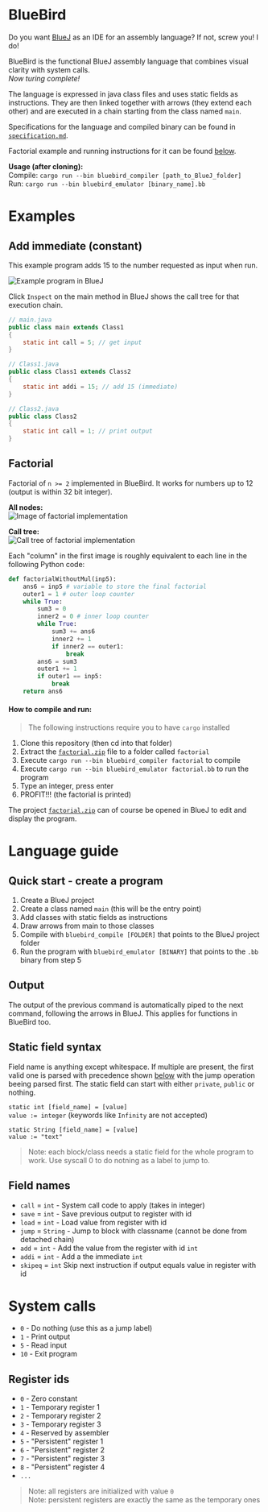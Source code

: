 # BlueBird

Do you want [BlueJ](https://www.bluej.org/) as an IDE for an assembly language? If not, screw you! I do!

BlueBird is the functional BlueJ assembly language that combines visual clarity with system calls.  
_Now turing complete!_

The language is expressed in java class files and uses static fields as instructions. They are then linked together with arrows (they extend each other) and are executed in a chain starting from the class named `main`.

Specifications for the language and compiled binary can be found in [`specification.md`](specification.md).

Factorial example and running instructions for it can be found [below](#factorial).

**Usage (after cloning):**  
Compile: `cargo run --bin bluebird_compiler [path_to_BlueJ_folder]`  
Run: `cargo run --bin bluebird_emulator [binary_name].bb`

# Examples

## Add immediate (constant)

This example program adds 15 to the number requested as input when run.

![Example program in BlueJ](https://i.imgur.com/grJxu4I.png)

Click `Inspect` on the main method in BlueJ shows the call tree for that execution chain.

```java
// main.java
public class main extends Class1
{
    static int call = 5; // get input
}
```

```java
// Class1.java
public class Class1 extends Class2
{
    static int addi = 15; // add 15 (immediate)
}
```

```java
// Class2.java
public class Class2
{
    static int call = 1; // print output
}
```

## Factorial

Factorial of `n >= 2` implemented in BlueBird. It works for numbers up to 12 (output is within 32 bit integer).

**All nodes:**  
![Image of factorial implementation](https://i.imgur.com/Y7JCj2O.png)

**Call tree:**  
![Call tree of factorial implementation](https://i.imgur.com/VuRcWeo.png)

Each "column" in the first image is roughly equivalent to each line in the following Python code:

```python
def factorialWithoutMul(inp5):
    ans6 = inp5 # variable to store the final factorial
    outer1 = 1 # outer loop counter
    while True:
        sum3 = 0
        inner2 = 0 # inner loop counter
        while True:
            sum3 += ans6
            inner2 += 1
            if inner2 == outer1:
                break
        ans6 = sum3
        outer1 += 1
        if outer1 == inp5:
            break
    return ans6
```

#### How to compile and run:

> The following instructions require you to have `cargo` installed

1. Clone this repository (then cd into that folder)
2. Extract the [`factorial.zip`](factorial.zip) file to a folder called `factorial`
3. Execute `cargo run --bin bluebird_compiler factorial` to compile
4. Execute `cargo run --bin bluebird_emulator factorial.bb` to run the program
5. Type an integer, press enter
6. PROFIT!!! (the factorial is printed)

The project [`factorial.zip`](factorial.zip) can of course be opened in BlueJ to edit and display the program.

# Language guide

## Quick start - create a program

1. Create a BlueJ project
2. Create a class named `main` (this will be the entry point)
3. Add classes with static fields as instructions
4. Draw arrows from main to those classes
5. Compile with `bluebird_compile [FOLDER]` that points to the BlueJ project folder
6. Run the program with `bluebird_emulator [BINARY]` that points to the `.bb` binary from step 5

## Output

The output of the previous command is automatically piped to the next command, following the arrows in BlueJ. This applies for functions in BlueBird too.

## Static field syntax

Field name is anything except whitespace. If multiple are present, the first valid one is parsed with precedence shown [below](#field-names) with the jump operation beeing parsed first. The static field can start with either `private`, `public` or nothing.

`static int [field_name] = [value]`  
`value := integer` (keywords like `Infinity` are not accepted)

`static String [field_name] = [value]`  
`value := "text"`

> Note: each block/class needs a static field for the whole program to work. Use syscall 0 to do notning as a label to jump to.

## Field names

- `call` = `int` - System call code to apply (takes in integer)
- `save` = `int` - Save previous output to register with id
- `load` = `int` - Load value from register with id
- `jump` = `String` - Jump to block with classname (cannot be done from detached chain)
- `add` = `int` - Add the value from the register with id `int`
- `addi` = `int` - Add a the immediate `int`
- `skipeq` = `int` Skip next instruction if output equals value in register with id

# System calls

- `0` - Do nothing (use this as a jump label)
- `1` - Print output
- `5` - Read input
- `10` - Exit program

## Register ids

- `0` - Zero constant
- `1` - Temporary register 1
- `2` - Temporary register 2
- `3` - Temporary register 3
- `4` - Reserved by assembler
- `5` - "Persistent" register 1
- `6` - "Persistent" register 2
- `7` - "Persistent" register 3
- `8` - "Persistent" register 4
- `...`

> Note: all registers are initialized with value `0`  
> Note: persistent registers are exactly the same as the temporary ones
